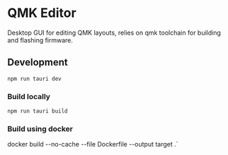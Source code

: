 # QMK Editor
Desktop GUI for editing QMK layouts, relies on qmk toolchain for building and flashing firmware.

## Development
`npm run tauri dev`
### Build locally
`npm run tauri build`
### Build using docker
docker build --no-cache --file Dockerfile --output target .`
